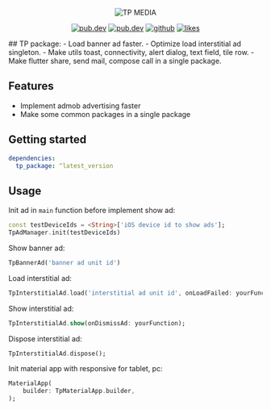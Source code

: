 <p align="center"><img src="https://play-lh.googleusercontent.com/EMJV8qRIQEaTEOEAdhreMmjyP2qmE5yX4KzxKfkutJdkzHrLb5aUTKl_IAO6KURcZxd0=w4494-h2528-rw" alt="TP MEDIA"></p>
<p align="center">
  <a href="https://pub.dev/packages/convex_bottom_bar"><img src="https://img.shields.io/pub/v/convex_bottom_bar.svg" alt="pub.dev"></a>
  <a href="https://pub.dev/packages/convex_bottom_bar/versions/3.0.0-nullsafety.0"><img src="https://img.shields.io/badge/nullsafety-3.0.0-blue.svg" alt="pub.dev"></a>
  <a href="https://github.com/hacktons/convex_bottom_bar"><img src="https://img.shields.io/badge/platform-flutter-ff69b4.svg" alt="github"></a>
  <a href="https://pub.dev/packages/convex_bottom_bar/score"><img src="https://badges.bar/convex_bottom_bar/likes" alt="likes"></a>
</p>
## TP package:
- Load banner ad faster.
- Optimize load interstitial ad singleton.
- Make utils toast, connectivity, alert dialog, text field, tile row.
- Make flutter share, send mail, compose call in a single package.

## Features

- Implement admob advertising faster
- Make some common packages in a single package

## Getting started

```yaml
dependencies:
  tp_package: ^latest_version
```

## Usage

Init ad in `main` function before implement show ad:

```dart
const testDeviceIds = <String>['iOS device id to show ads'];
TpAdManager.init(testDeviceIds)
```

Show banner ad:

```dart
TpBannerAd('banner ad unit id')
```

Load interstitial ad:

```dart
TpInterstitialAd.load('interstitial ad unit id', onLoadFailed: yourFunction);
```

Show interstitial ad:

```dart
TpInterstitialAd.show(onDismissAd: yourFunction);
```

Dispose interstitial ad:

```dart
TpInterstitialAd.dispose();
```

Init material app with responsive for tablet, pc:

```dart
MaterialApp(
    builder: TpMaterialApp.builder,
);
```
